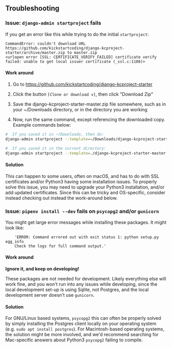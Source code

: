 <!-- Check out instructions.md to start -->

## Troubleshooting

### Issue: `django-admin startproject` fails

If you get an error like this while trying to do the initial `startproject`:

    CommandError: couldn't download URL https://github.com/kickstartcoding/django-kcproject-starter/archive/master.zip to master.zip
    <urlopen error [SSL: CERTIFICATE_VERIFY_FAILED] certificate verify failed: unable to get local issuer certificate (_ssl.c:1108)>

#### Work around

1. Go to https://github.com/kickstartcoding/django-kcproject-starter

2. Click the button `[Clone or download v]`, then click "Download Zip"

3. Save the django-kcproject-starter-master.zip file somewhere, such as
in your ~/Downloads directory, or in the directory you are working

4. Now, run the same command, except referencing the downloaded copy. Example
commands below:

```bash
#  If you saved it in ~/Downloads, then do:
django-admin startproject --template=~/Downloads/django-kcproject-starter-master.zip bookclub

#  If you saved it in the current directory:
django-admin startproject --template=./django-kcproject-starter-master.zip bookclub
```


#### Solution

This can happen to some users, often on macOS, and has to do with SSL
certificates and/or Python3 having some installation issues. To properly solve
this issue, you may need to upgrade your Python3 installation, and/or add
updated certificates. Since this can be tricky and OS-specific, consider
instead checking out instead the work-around below.


### Issue: `pipenv install --dev` fails on `psycopg2` and/or `gunicorn`

You might get large error messages while installing these packages. It might
look like:

        'ERROR: Command errored out with exit status 1: python setup.py egg_info
        Check the logs for full command output.'


#### Work around

**Ignore it, and keep on developing!**

These packages are not needed for development. Likely everything else will work
fine, and you won't run into any issues while developing, since the local
development set-up is using Sqlite, not Postgres, and the local development
server doesn't use `gunicorn`.

#### Solution

For GNU/Linux based systems, `psycopg2` this can often be properly solved by
simply installing the Postgres client locally on your operating system (e.g.
`sudo apt install postgres`). For Macintosh-based operating systems, the
solution might be more involved, and we'd recommend searching for Mac-specific
answers about Python3 `psycopg2` failing to compile.

